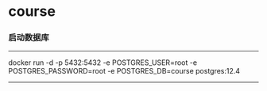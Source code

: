 # course
### 启动数据库
---
docker run -d -p 5432:5432 -e POSTGRES_USER=root -e POSTGRES_PASSWORD=root -e POSTGRES_DB=course postgres:12.4

---
